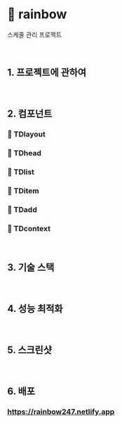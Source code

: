 # 🌈 rainbow
스케줄 관리 프로젝트

</br>

## 1. 프로젝트에 관하여
</br>

## 2. 컴포넌트
### 💎 TDlayout
### 💎 TDhead
### 💎 TDlist
### 💎 TDitem
### 💎 TDadd
### 💎 TDcontext
</br>

## 3. 기술 스택
</br>

## 4. 성능 최적화
</br>

## 5. 스크린샷
</br>

## 6. 배포
### https://rainbow247.netlify.app
</br>
